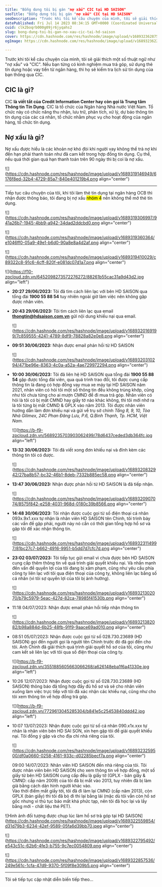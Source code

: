 ```yaml
---
title: "Bỗng dưng tôi bị gán "nợ xấu" CIC tại HD SAISON"
seoTitle: "Bỗng dưng tôi bị gán "nợ xấu" CIC tại HD SAISON"
seoDescription: "Trước khi tôi kể câu chuyện của mình, tôi sẽ giải thích một số thuật ngữ như "nợ xấu" và "CIC". Nếu bạn từng có kinh nghiệm mua trả góp, sử dụng thẻ tín dụn"
datePublished: Fri Jul 14 2023 08:34:15 GMT+0000 (Coordinated Universal Time)
cuid: clk2boqrb000g09jr6jyqahs2
slug: bong-dung-toi-bi-gan-no-xau-cic-tai-hd-saison
cover: https://cdn.hashnode.com/res/hashnode/image/upload/v1689323628754/4f6b1739-b5e2-4325-8f1e-204c05deec9f.jpeg
ogImage: https://cdn.hashnode.com/res/hashnode/image/upload/v1689323622281/2f7ec26d-735d-4b98-bf0b-0bad1d3e54c2.jpeg

---
```


Trước khi tôi kể câu chuyện của mình, tôi sẽ giải thích một số thuật ngữ như "nợ xấu" và "CIC". Nếu bạn từng có kinh nghiệm mua trả góp, sử dụng thẻ tín dụng hoặc vay tiền từ ngân hàng, thì họ sẽ kiểm tra lịch sử tín dụng của bạn thông qua CIC.

## CIC là gì?

CIC **là viết tắt của Credit Information Center hay còn gọi là Trung tâm Thông tin Tín Dụng**. CIC là tổ chức của Ngân hàng Nhà nước Việt Nam. Tổ chức này có chức năng thu nhận, lưu trữ, phân tích, xử lý, dự báo thông tin tín dụng của các cá nhân, tổ chức nhằm phục vụ cho hoạt động của ngân hàng, tổ chức tín dụng.

## Nợ xấu là gì?

Nợ xấu được hiểu là các khoản nợ khó đòi khi người vay không thể trả nợ khi đến hạn phải thanh toán như đã cam kết trong hợp đồng tín dụng. Cụ thể, nếu quá thời gian quá hạn thanh toán trên 90 ngày thì bị coi là nợ xấu.

![](https://cdn.hashnode.com/res/hashnode/image/upload/v1689319146949/6176f8ed-32b4-4729-85a7-840e401219b4.png align="center")

---

Tiếp tục câu chuyện của tôi, khi tôi làm thẻ tin dụng tại ngân hàng OCB thì nhận được thông báo, tôi đang bị nợ xấu <mark>nhóm 4</mark> nên không thể mở thẻ tín dụng.

![](https://cdn.hashnode.com/res/hashnode/image/upload/v1689319306997/941a26b7-1945-4bb9-a942-34dad2ddcbd0.png align="center")

![](https://cdn.hashnode.com/res/hashnode/image/upload/v1689319360364/e1046ff0-05a9-49e1-b6d0-90a8e8a4d2af.png align="center")

![](https://cdn.hashnode.com/res/hashnode/image/upload/v1689319410029/c89322c8-91c6-4cff-820f-e081dc07d1a7.png align="center")

![](https://f10-zpcloud.zdn.vn/6452098273572276272/88261b55cac31a9d43d2.jpg align="left")

* **20:27 29/06/2023:** Tôi đã tìm cách liên lạc với bên HD SAISON qua tổng đài **1900 55 88 54** tuy nhiên ngoài giờ làm việc nên không gặp được nhân viên.
    
* **20:43 29/06/2023:** Tôi tìm cách liên lạc qua email [**thongtin@hdsaison.com.vn**](mailto:thongtin@hdsaison.com.vn) gửi nội dung khiếu nại qua email.
    
    ![](https://cdn.hashnode.com/res/hashnode/image/upload/v1689320169199/7c859555-4241-4789-8df9-78828a82e0e8.png align="center")
    
* **09:51 30/06/2023:** Nhận được email phản hồi từ HD SAISON
    
    ![](https://cdn.hashnode.com/res/hashnode/image/upload/v1689320310294/471be96e-8363-4c0a-a52a-4ae729972294.png align="center")
    
* **10:00 30/06/2023:** Tôi đã liên hệ HD SAISON qua tổng đài **1900 55 88 54** gặp được tổng đài viên, qua quá trình trao đổi, tôi được cung cấp thông tin là đang có hợp đồng vay mua xe máy tại HD SAISON năm 2021, nhân viên có hỏi tôi một số thông tin đều không trùng khớp, cũng như tôi chưa từng cho ai mượn CMND để đi mua trả góp. Nhân viên có hỏi là tôi có bị mất CMND hay giấy tờ nào khác không, thì tôi mới nhớ ra là tôi từng bị mất CMND & GPLX vào năm 2013. Tôi được nhân viên hướng dẫn làm đơn khiếu nại và gửi về trụ sở chính *Tầng 8, 9, 10, Tòa Nhà Gilimex, 24C Phan Đăng Lưu, P.6, Q.Bình Thạnh, Tp. HCM, Việt Nam.*
    
    ![](https://b-f9-zpcloud.zdn.vn/5689235703903062499/78d6437ceded3db364fc.jpg align="left")
    
* **13:32 30/06/2023:** Tôi đã viết xong đơn khiếu nại và đính kèm các thông tin tôi có được.
    
    ![](https://cdn.hashnode.com/res/hashnode/image/upload/v1689320832942/27ba8b57-bc32-46b1-8deb-7332b885ec58.png align="center")
    
* **13:47 30/06/2023:** Nhận được phản hồi từ HD SAISON là đã tiếp nhận.
    
    ![](https://cdn.hashnode.com/res/hashnode/image/upload/v1689320907074/8575f842-e258-4031-968d-0180c39b8566.png align="center")
    
* **14:48 30/06/2023:** Tôi nhận được cuộc gọi từ số điện thoại cá nhân 093x.9x1.xxx tự nhận là nhân viên HD SAISON tên Chinh, tôi trình bày các vấn đề gặp phải, người này nó cần có thời gian tổng hợp hồ sơ và gặp tôi để xác nhận thông tin.
    
    ![](https://cdn.hashnode.com/res/hashnode/image/upload/v1689323114997/81bc27c7-b662-4916-9951-b5dd7d7cfc7d.png align="center")
    
* **23:02 03/07/2023:** Tôi tiếp tục gửi email vì chưa được bên HD SAISON cung cấp thêm thông tin về quá trình giải quyết khiếu nại. Và nhấn mạnh đến vấn đề quyền lợi của tôi đang bị xâm phạm, cũng như yêu cầu phía công ty liên lạc với tôi qua điện thoại của công ty, không liên lạc bằng số cá nhân (vì tôi sợ quyền lợi của tôi bị ảnh hưởng).
    
    ![](https://cdn.hashnode.com/res/hashnode/image/upload/v1689321302070/b79c5979-5eac-427d-82ca-78985f41530b.png align="center")
    
* 11:18 04/07/2023: Nhận được email phản hồi tiếp nhận thông tin
    
    ![](https://cdn.hashnode.com/res/hashnode/image/upload/v1689321382082/b98a884d-6b25-48fb-91f9-9aace69ad010.png align="center")
    
* 08:51 05/07/2023: Nhận được cuộc gọi từ số 028.730.23689 (HD SAISON) gọi đến người gọi là người tên Chinh trước đó đã gọi đến cho tôi. Anh Chinh đã giải thích quá trình giải quyết hồ sơ của tôi, cũng như cam kết sẽ liên lạc với tôi qua số điện thoại của công ty.
    
    ![](https://b-f9-zpcloud.zdn.vn/3551885605663066268/a626148eba1f6a41330e.jpg align="left")
    
* 10:26 12/07/2023: Nhận được cuộc gọi từ số 028.730.23689 (HD SAISON) thông báo đã tổng hợp đầy đủ hồ sơ và sẽ cho nhân viên xuống làm việc trực tiếp với tôi đã xác nhận các khiếu nại, cũng như cho tôi xem thông tin về hợp đồng trả góp.
    
    ![](https://b-f9-zpcloud.zdn.vn/7729613045285304/b841e5c25453840ddd42.jpg align="left")
    
* 10:07 13/07/2023: Nhận được cuộc gọi từ số cá nhân 090.x1x.xxx tự nhân là nhân viên bên HD SAI SON, xin hẹn gặp tôi để giải quyết khiếu nại. Tôi đồng ý gặp và cho địa chỉ nhà riêng của tôi.
    
    ![](https://cdn.hashnode.com/res/hashnode/image/upload/v1689323259500/df0a0660-0258-4161-933c-d02285becf7a.png align="center")
    
    09:00 14/07/2023: Nhân viên HD SAISON đến nhà riêng của tôi. Tôi được nhân viên bên HD SAISON cho xem thông tin về hợp đồng, một số giấy từ bên HD SAISON cung cấp đều là giấy tờ (GPLX - bản giấy & CMND: cấp năm 2009) của tôi đã bị mất vào 2013, tuy nhiên đã bị làm giả bằng cách dán hình người khác vào.  
    Vào thời điểm mất giấy tời, tôi đã đi làm lại CMND (cấp năm 2013), còn GPLX (bản giấy) thì tôi đã bỏ đi thi lại bằng lái (mặc dù tôi vẫn còn hồ sơ gốc nhưng vì thủ tục báo mất khá phức tạp, nên tôi đã học lại và lấy bằng mới - chất liệu thẻ PET).
    

![Hình ảnh đối tượng được chụp lúc làm hồ sơ trả góp tại HD SAISON](https://cdn.hashnode.com/res/hashnode/image/upload/v1689322559854/d31d79b3-6234-42ef-9589-05fa6d39bb70.jpeg align="center")

![](https://cdn.hashnode.com/res/hashnode/image/upload/v1689322795492/e543c51c-62b6-4fe3-b755-9c7ec0054809.png align="center")

![](https://cdn.hashnode.com/res/hashnode/image/upload/v1689322857536/249e561c-1cfa-47d9-9370-5f09f8e309b5.png align="center")

---

Tôi sẽ tiếp tục cập nhật diễn biến tiếp theo...